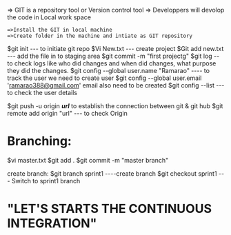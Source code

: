 => GIT is a repository tool or Version control tool
=> Developpers will devolop the code in Local work space

    =>Install the GIT in local machine	
    =>Create folder in the machine and intiate as GIT repository

$git init    --- to initiate git repo
$Vi New.txt  --- create project
$Git add new.txt --- add the file in to staging area
$git commit -m "first projectg"
$git log  -- to check logs like who did changes and when did changes, what purpose they did the changes.
$git config --global user.name "Ramarao" ---- to track the user we need to create user
$git config --global user.email 'ramarao388@gmail.com'   email also need to be created
$git config --list  --- to check the user details

$git push -u origin ***url*** to establish the connection between git & git hub
$git remote add origin "url" --- to check Origin

Branching:
============
$vi master.txt
$git add .
$git commit -m "master branch"


create branch:
$git branch sprint1 ----create branch
$git checkout sprint1 --- Switch to sprint1 branch


"LET'S STARTS THE CONTINUOUS INTEGRATION"
=========================================
